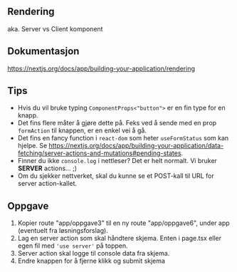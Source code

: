 ## Rendering
aka. Server vs Client komponent

## Dokumentasjon
https://nextjs.org/docs/app/building-your-application/rendering

## Tips
- Hvis du vil bruke typing `ComponentProps<"button">` er en fin type for en knapp.
- Det fins flere måter å gjøre dette på. Feks ved å sende med en prop `formAction` til knappen, er en enkel vei
  å gå.
- Det fins en fancy function i `react-dom` som heter `useFormStatus` som kan hjelpe.
  Se https://nextjs.org/docs/app/building-your-application/data-fetching/server-actions-and-mutations#pending-states.
- Finner du ikke `console.log` i nettleser? Det er helt normalt. Vi bruker **SERVER** actions... ;)
- Om du sjekker nettverket, skal du kunne se et POST-kall til URL for server action-kallet.

## Oppgave
1. Kopier route "app/oppgave3" til en ny route "app/oppgave6", under app (eventuelt fra løsningsforslag).
2. Lag en server action som skal håndtere skjema. Enten i page.tsx eller egen fil med `'use server'` på toppen.
3. Server action skal logge til console data fra skjema.
4. Endre knappen for å fjerne klikk og submit skjema